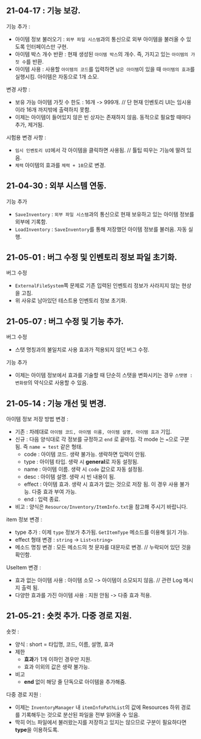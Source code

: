 ## 21-04-17 : 기능 보강.
기능 추가 : 
- 아이템 정보 불러오기 : `외부 파일 시스템`과의 통신으로 외부 아이템을 불러올 수 있도록 인터페이스만 구현.
- 아이템 박스 개수 반환 : 현재 생성된 `아이템 박스`의 개수. 즉, 가지고 있는 `아이템의 가짓 수`를 반환.
- 아이템 사용 : 사용할 `아이템의 코드`를 입력하면 `남은 아이템`이 있을 때 `아이템의 효과`를 실행시킴. 아이템은 자동으로 1개 소모.

변경 사항 : 
- 보유 가능 아이템 가짓 수 한도 : 16개 -> 999개. // 단 현재 인벤토리 UI는 임시용이라 16개 까지밖에 출력하지 못함.
- 이제는 아이템이 들어있지 않은 빈 상자는 존재하지 않음. 동적으로 필요할 때마다 추가, 제거됨.

시험용 변경 사항 : 
- `임시 인벤토리 UI`에서 각 아이템을 클릭하면 사용됨. // 튤팁 띠우는 기능에 딸려 있음.
- `체력` 아이템의 효과를 `체력 + 10`으로 변경.

## 21-04-30 : 외부 시스템 연동.
기능 추가 
- `SaveInventory` : `외부 파일 시스템`과의 통신으로 현재 보유하고 있는 아이템 정보를 외부에 기록함.
- `LoadInventory` : `SaveInventory`를 통해 저장했던 아이템 정보를 불러옴. 자동 실행.

## 21-05-01 : 버그 수정 및 인벤토리 정보 파일 초기화.
버그 수정
- `ExternalFileSystem`쪽 문제로 기존 입력된 인벤토리 정보가 사라지지 않는 현상을 고침.
- 위 사유로 남아있던 테스트용 인벤토리 정보 초기화.

## 21-05-07 : 버그 수정 및 기능 추가.
버그 수정
- 스탯 명칭과의 불일치로 사용 효과가 적용되지 않던 버그 수정.

기능 추가
- 이제는 아이템 정보에서 효과를 기술할 때 단순히 스탯을 변화시키는 경우 `스탯명 : 변화량`의 약식으로 사용할 수 있음.

## 21-05-14 : 기능 개선 및 변경.
아이템 정보 저장 방법 변경 : 
- 기존 : 차례대로 `아이템 코드, 아이템 이름, 아이템 설명, 아이템 효과` 기입.
- 신규 : 다음 양식대로 각 정보를 규정하고 `end` 로 끝마침. 각 mode 는 `=`으로 구분됨. 즉 `name = test` 같은 형태.
    - code : 아이템 코드. 생략 불가능. 생략하면 입력이 안됨.
    - type : 아이템 타입. 생략 시 **general**로 자동 설정됨.
    - name : 아이템 이름. 생략 시 `code` 값으로 자동 설정됨.
    - desc : 아이템 설명. 생략 시 빈 내용이 됨.
    - effect : 아이템 효과. 생략 시 효과가 없는 것으로 저장 됨. 이 경우 사용 불가능. 다중 효과 부여 가능.
    - end : 입력 종료.
- 비고 : 양식은 `Resource/Inventory/ItemInfo.txt`을 참고해 주시기 바랍니다.

item 정보 변경 : 
- type 추가 : 이제 `type` 정보가 추가됨. `GetItemType` 메소드를 이용해 읽기 가능.
- effect 형태 변경 : `string` -> `List<string>`
- 메소드 명칭 변경 : 모든 메소드의 첫 문자를 대문자로 변경. // 누락되어 있던 것을 확인함.

UseItem 변경 : 
- 효과 없는 아이템 사용 : 아이템 소모 -> 아이템이 소모되지 않음. // 관련 Log 메시지 출력 됨.
- 다양한 효과를 가진 아이템 사용 : 지원 안됨 -> 다중 효과 적용.

## 21-05-21 : 숏컷 추가. 다중 경로 지원.
숏컷 :
- 양식 : short = 타입명, 코드, 이름, 설명, 효과
- 제한
    - **효과**가 1개 이하인 경우만 지원.
    - 효과 이외의 값은 생략 불가능.
- 비고
    - **end** 없이 해당 줄 단독으로 아이템을 추가해줌.

다중 경로 지원 :
- 이제는 `InventoryManager` 내 `itemInfoPathList`의 값에 Resources 하위 경로를 기록해두는 것으로 분산된 파일을 전부 읽어올 수 있음.
- 딱히 어느 파일에서 불러왔는지를 저장하고 있지는 않으므로 구분이 필요하다면 **type**을 이용하도록.